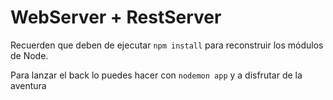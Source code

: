 # WebServer + RestServer

Recuerden que deben de ejecutar ```npm install``` para reconstruir los módulos de Node.

Para lanzar el back lo puedes hacer con ```nodemon app``` y a disfrutar de la aventura
